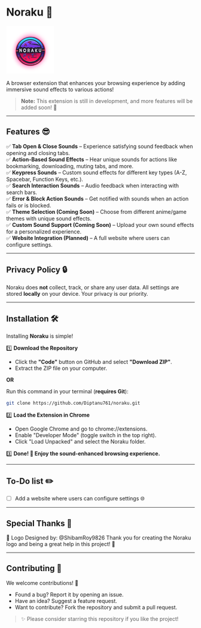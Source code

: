 # **Noraku** 🎵  

![Noraku Logo](icons/noraku_128.png)  

A browser extension that enhances your browsing experience by adding immersive sound effects to various actions!  

> **Note:** This extension is still in development, and more features will be added soon! 🚀  

---

## **Features 😎**  

✅ **Tab Open & Close Sounds** – Experience satisfying sound feedback when opening and closing tabs.  
✅ **Action-Based Sound Effects** – Hear unique sounds for actions like bookmarking, downloading, muting tabs, and more.  
✅ **Keypress Sounds** – Custom sound effects for different key types (A-Z, Spacebar, Function Keys, etc.).  
✅ **Search Interaction Sounds** – Audio feedback when interacting with search bars.  
✅ **Error & Block Action Sounds** – Get notified with sounds when an action fails or is blocked.  
✅ **Theme Selection (Coming Soon)** – Choose from different anime/game themes with unique sound effects.  
✅ **Custom Sound Support (Coming Soon)** – Upload your own sound effects for a personalized experience.  
✅ **Website Integration (Planned)** – A full website where users can configure settings.  

---

## **Privacy Policy 🔒**  

Noraku does **not** collect, track, or share any user data. All settings are stored **locally** on your device. Your privacy is our priority.  

---

## **Installation 🛠️**  

Installing **Noraku** is simple!  

1️⃣ **Download the Repository**  
- Click the **"Code"** button on GitHub and select **"Download ZIP"**.  
- Extract the ZIP file on your computer.  

**OR**  

Run this command in your terminal (**requires Git**):  
```bash
git clone https://github.com/Diptanu761/noraku.git
```

2️⃣ **Load the Extension in Chrome**
- Open Google Chrome and go to chrome://extensions.
- Enable "Developer Mode" (toggle switch in the top right).
- Click "Load Unpacked" and select the Noraku folder.

3️⃣ **Done! 🎉 Enjoy the sound-enhanced browsing experience.**

---

## **To-Do list ✏️**

- [ ] Add a website where users can configure settings 🌐

---

## **Special Thanks 💖**

🎨 Logo Designed by: @ShibamRoy9826
Thank you for creating the Noraku logo and being a great help in this project! 🙌

---

## **Contributing 🙏**

We welcome contributions! 💙
- Found a bug? Report it by opening an issue.
- Have an idea? Suggest a feature request.
- Want to contribute? Fork the repository and submit a pull request.

> ✨ Please consider starring this repository if you like the project!
